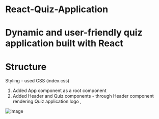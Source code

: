 # React-Quiz-Application

# Dynamic and user-friendly quiz application built with React

# Structure
 Styling - used CSS (index.css)

1. Added App component as a root component 
2. Added Header and Quiz components  - through Header component rendering Quiz application logo , 


![image]('./img/final_result.png')